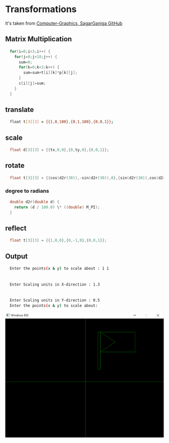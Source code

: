 # Transformations

It's taken from [Computer-Graphics, SagarGaniga GitHub](https://github.com/SagarGaniga/computer-graphics)

## Matrix Multiplication

```cpp
  for(i=0;i<3;i++) {
    for(j=0;j<18;j++) {
      sum=0;
      for(k=0;k<3;k++) {
        sum=sum+t[i][k]*p[k][j];
      }
      c[i][j]=sum;
    }
  }
```

## translate

```bash
  float t[3][3] = {{1,0,100},{0,1,100},{0,0,1}};
```

## scale

```cpp
  float d[3][3] = {{tx,0,0},{0,ty,0},{0,0,1}};
```

## rotate

```cpp
  float t[3][3] = {{cos(d2r(30)),-sin(d2r(30)),0},{sin(d2r(30)),cos(d2r(30)),0},{0,0,1}};
```

### degree to radians

```cpp
  double d2r(double d) {
    return (d / 180.0) \* ((double) M_PI);
  }
```

## reflect

```cpp
  float t[3][3] = {{1,0,0},{0,-1,0},{0,0,1}};
```

## Output

```bash
  Enter the points(x & y) to scale about : 1 1


  Enter Scaling units in X-direction : 1.3


  Enter Scaling units in Y-direction : 0.5
  Enter the points(x & y) to scale about:
```

![step1](https://github.com/actionanand/cppGraphicsExamples/blob/master/assets/img/2d_transformation.png)
